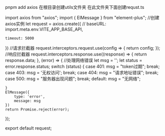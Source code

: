 <!-- 安装 axios -->

pnpm add axios
在根目录创建utils文件夹
在此文件夹下面创建requst.ts

import axios from "axios";
import { ElMessage } from "element-plus";
//创建axios实例
let request = axios.create({
// baseURL: import.meta.env.VITE_APP_BASE_API,

    timeout: 5000

})
//请求拦截器
request.interceptors.request.use(config => {
return config;
});
//响应拦截器
request.interceptors.response.use((response) => {
return response.data;
}, (error) => {
//处理网络错误
let msg = '';
let status = error.response.status;
switch (status) {
case 401:
msg = "token过期";
break;
case 403:
msg = '无权访问';
break;
case 404:
msg = "请求地址错误";
break;
case 500:
msg = "服务器出现问题";
break;
default:
msg = "无网络";

    }
    ElMessage({
        type: 'error',
        message: msg
    })
    return Promise.reject(error);

});

export default request;
